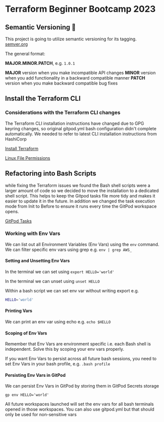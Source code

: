 # Terraform Beginner Bootcamp 2023

## Semantic Versioning :mage:

This project is going to utilize semantic versioning for its tagging.
[semver.org](https://semver.org)

The general format:

 **MAJOR.MINOR.PATCH**, e.g. `1.0.1`

**MAJOR** version when you make incompatible API changes
**MINOR** version when you add functionality in a backward compatible manner
**PATCH** version when you make backward compatible bug fixes

## Install the Terraform CLI

### Considerations with the Terraform CLI changes

The Terraform CLI installation instructions have changed due to GPG keyring changes, so original gitpod.yml bash configuration didn't complete automatically.  We needed to refer to latest CLI installation instructions from HashiCorp 

[Install Terraform](https://developer.hashicorp.com/terraform/tutorials/aws-get-started/install-cli)

[Linux File Permissions](https://en.wikipedia.org/wiki/File-system_permissions)

## Refactoring into Bash Scripts

while fixing the Terraform issues we found the Bash shell scripts were a larger amount of code so we decided to move the installation to a dedicated shell script.   This helps to keep the Gitpod tasks file more tidy and makes it easier to update it in the future.  In addition we changed the task execution mode from Init to Before to ensure it runs every time the GitPod workspace opens.

[GitPod Tasks](https://www.gitpod.io/docs/configure/workspaces/tasks)


### Working with Env Vars

We can list out all Environment Variables (Env Vars) using the `env` command.
We can filter specific env vars using grep e.g. `env | grep AWS_`

#### Setting and Unsetting Env Vars

In the terminal we can set using `export HELLO='world'`

In the terminal we can unset using `unset HELLO`

Within a bash script we can set env var without writing export e.g. 

```sh
HELLO='world'
```

#### Printing Vars

We can print an env var using echo e.g. `echo $HELLO`



#### Scoping of Env Vars

Remember that Env Vars are environment specific i.e. each Bash shell is independent.   Solve this by scoping your env vars properly.

If you want Env Vars to persist across all future bash sessions, you need to set Env Vars in your bash profile, e.g. `.bash profile`

#### Persisting Env Vars in GitPod

We can persist Env Vars in GitPod by storing them in GitPod Secrets storage

```
gp env HELLO='world'
```

All future workspaces launched will set the env vars for all bash terminals opened in those workspaces.
You can also use gitpod.yml but that should only be used for non-sensitive vars